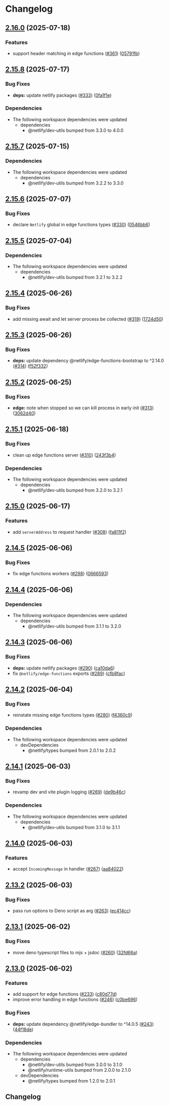 # Changelog

## [2.16.0](https://github.com/netlify/primitives/compare/edge-functions-v2.15.8...edge-functions-v2.16.0) (2025-07-18)


### Features

* support header matching in edge functions ([#361](https://github.com/netlify/primitives/issues/361)) ([05791fb](https://github.com/netlify/primitives/commit/05791fba0498326bc764dbde39943983c13962c8))

## [2.15.8](https://github.com/netlify/primitives/compare/edge-functions-v2.15.7...edge-functions-v2.15.8) (2025-07-17)


### Bug Fixes

* **deps:** update netlify packages ([#333](https://github.com/netlify/primitives/issues/333)) ([0fa1f1e](https://github.com/netlify/primitives/commit/0fa1f1e8d717cbc5c797c19b64b4fa4ffbdaf992))


### Dependencies

* The following workspace dependencies were updated
  * dependencies
    * @netlify/dev-utils bumped from 3.3.0 to 4.0.0

## [2.15.7](https://github.com/netlify/primitives/compare/edge-functions-v2.15.6...edge-functions-v2.15.7) (2025-07-15)


### Dependencies

* The following workspace dependencies were updated
  * dependencies
    * @netlify/dev-utils bumped from 3.2.2 to 3.3.0

## [2.15.6](https://github.com/netlify/primitives/compare/edge-functions-v2.15.5...edge-functions-v2.15.6) (2025-07-07)


### Bug Fixes

* declare `Netlify` global in edge functions types ([#330](https://github.com/netlify/primitives/issues/330)) ([0546bb6](https://github.com/netlify/primitives/commit/0546bb6eccf0e61aae64973cef788cc75d2965d8))

## [2.15.5](https://github.com/netlify/primitives/compare/edge-functions-v2.15.4...edge-functions-v2.15.5) (2025-07-04)


### Dependencies

* The following workspace dependencies were updated
  * dependencies
    * @netlify/dev-utils bumped from 3.2.1 to 3.2.2

## [2.15.4](https://github.com/netlify/primitives/compare/edge-functions-v2.15.3...edge-functions-v2.15.4) (2025-06-26)


### Bug Fixes

* add missing await and let server process be collected ([#319](https://github.com/netlify/primitives/issues/319)) ([1724d50](https://github.com/netlify/primitives/commit/1724d507b844a3b8e1ccb0b6c84a7e80d70d4d4c))

## [2.15.3](https://github.com/netlify/primitives/compare/edge-functions-v2.15.2...edge-functions-v2.15.3) (2025-06-26)


### Bug Fixes

* **deps:** update dependency @netlify/edge-functions-bootstrap to ^2.14.0 ([#314](https://github.com/netlify/primitives/issues/314)) ([f52f332](https://github.com/netlify/primitives/commit/f52f332abcd51093dbd6d7ab05cccff931a22a52))

## [2.15.2](https://github.com/netlify/primitives/compare/edge-functions-v2.15.1...edge-functions-v2.15.2) (2025-06-25)


### Bug Fixes

* **edge:** note when stopped so we can kill process in early init ([#313](https://github.com/netlify/primitives/issues/313)) ([3062d40](https://github.com/netlify/primitives/commit/3062d400e4b8387c43c6c03713c58d3b29325a5d))

## [2.15.1](https://github.com/netlify/primitives/compare/edge-functions-v2.15.0...edge-functions-v2.15.1) (2025-06-18)


### Bug Fixes

* clean up edge functions server ([#310](https://github.com/netlify/primitives/issues/310)) ([243f3b4](https://github.com/netlify/primitives/commit/243f3b472d1350eb6a80d8f736385750de8bc0d4))


### Dependencies

* The following workspace dependencies were updated
  * dependencies
    * @netlify/dev-utils bumped from 3.2.0 to 3.2.1

## [2.15.0](https://github.com/netlify/primitives/compare/edge-functions-v2.14.5...edge-functions-v2.15.0) (2025-06-17)


### Features

* add `serverAddress` to request handler ([#308](https://github.com/netlify/primitives/issues/308)) ([fa811f2](https://github.com/netlify/primitives/commit/fa811f24d473d471108f560abc484d17ea11bd70))

## [2.14.5](https://github.com/netlify/primitives/compare/edge-functions-v2.14.4...edge-functions-v2.14.5) (2025-06-06)


### Bug Fixes

* fix edge functions workers ([#298](https://github.com/netlify/primitives/issues/298)) ([0666593](https://github.com/netlify/primitives/commit/0666593a6d3d8cf85a0718025e5c0b11c120563c))

## [2.14.4](https://github.com/netlify/primitives/compare/edge-functions-v2.14.3...edge-functions-v2.14.4) (2025-06-06)


### Dependencies

* The following workspace dependencies were updated
  * dependencies
    * @netlify/dev-utils bumped from 3.1.1 to 3.2.0

## [2.14.3](https://github.com/netlify/primitives/compare/edge-functions-v2.14.2...edge-functions-v2.14.3) (2025-06-06)


### Bug Fixes

* **deps:** update netlify packages ([#290](https://github.com/netlify/primitives/issues/290)) ([ca10da6](https://github.com/netlify/primitives/commit/ca10da69a916ef29bb6251822548f9dbefb58d06))
* fix `@netlify/edge-functions` exports ([#289](https://github.com/netlify/primitives/issues/289)) ([cfb8fac](https://github.com/netlify/primitives/commit/cfb8fac01437452168686f64a2afe76c990fe63e))

## [2.14.2](https://github.com/netlify/primitives/compare/edge-functions-v2.14.1...edge-functions-v2.14.2) (2025-06-04)


### Bug Fixes

* reinstate missing edge functions types ([#280](https://github.com/netlify/primitives/issues/280)) ([f4360c9](https://github.com/netlify/primitives/commit/f4360c955812e7b96dfb1b0f8112d70496488ee2))


### Dependencies

* The following workspace dependencies were updated
  * devDependencies
    * @netlify/types bumped from 2.0.1 to 2.0.2

## [2.14.1](https://github.com/netlify/primitives/compare/edge-functions-v2.14.0...edge-functions-v2.14.1) (2025-06-03)


### Bug Fixes

* revamp dev and vite plugin logging ([#269](https://github.com/netlify/primitives/issues/269)) ([de9b46c](https://github.com/netlify/primitives/commit/de9b46c1cb1c7b2bf6437ab516134e44203d83b7))


### Dependencies

* The following workspace dependencies were updated
  * dependencies
    * @netlify/dev-utils bumped from 3.1.0 to 3.1.1

## [2.14.0](https://github.com/netlify/primitives/compare/edge-functions-v2.13.2...edge-functions-v2.14.0) (2025-06-03)


### Features

* accept `IncomingMessage` in handler ([#267](https://github.com/netlify/primitives/issues/267)) ([aa84022](https://github.com/netlify/primitives/commit/aa84022cf9ecb2258dce39b87b0a21ec73524914))

## [2.13.2](https://github.com/netlify/primitives/compare/edge-functions-v2.13.1...edge-functions-v2.13.2) (2025-06-03)


### Bug Fixes

* pass run options to Deno script as arg ([#263](https://github.com/netlify/primitives/issues/263)) ([ec414cc](https://github.com/netlify/primitives/commit/ec414ccae9e40585b0cf5aa3bfe26992499fe47c))

## [2.13.1](https://github.com/netlify/primitives/compare/edge-functions-v2.13.0...edge-functions-v2.13.1) (2025-06-02)


### Bug Fixes

* move deno typescript files to mjs + jsdoc ([#260](https://github.com/netlify/primitives/issues/260)) ([32fd66a](https://github.com/netlify/primitives/commit/32fd66a28f3cac321fd24fbab0b59fd46e126920))

## [2.13.0](https://github.com/netlify/primitives/compare/edge-functions-v2.12.0...edge-functions-v2.13.0) (2025-06-02)


### Features

* add support for edge functions ([#233](https://github.com/netlify/primitives/issues/233)) ([c80d77d](https://github.com/netlify/primitives/commit/c80d77ddf59e394f9d8a84a96275c25c1b9aefc0))
* improve error handling in edge functions ([#246](https://github.com/netlify/primitives/issues/246)) ([c0be696](https://github.com/netlify/primitives/commit/c0be6963c8bd9a49bb967040c29580e7facaae03))


### Bug Fixes

* **deps:** update dependency @netlify/edge-bundler to ^14.0.5 ([#243](https://github.com/netlify/primitives/issues/243)) ([44f18de](https://github.com/netlify/primitives/commit/44f18de491828e08d13d59622a7ec0554cffa21b))


### Dependencies

* The following workspace dependencies were updated
  * dependencies
    * @netlify/dev-utils bumped from 3.0.0 to 3.1.0
    * @netlify/runtime-utils bumped from 2.0.0 to 2.1.0
  * devDependencies
    * @netlify/types bumped from 1.2.0 to 2.0.1

## Changelog
